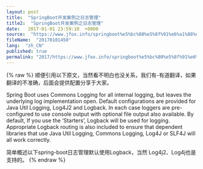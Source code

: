 ```yaml
---
layout: post
title:  "SpringBoot开发案例之日志管理"
title2:  "SpringBoot开发案例之日志管理"
date:   2017-01-01 23:59:10  +0800
source:  "https://www.jfox.info/springboot%e5%bc%80%e5%8f%91%e6%a1%88%e4%be%8b%e4%b9%8b%e6%97%a5%e5%bf%97%e7%ae%a1%e7%90%86.html"
fileName:  "20170101450"
lang:  "zh_CN"
published: true
permalink: "2017/https://www.jfox.info/springboot%e5%bc%80%e5%8f%91%e6%a1%88%e4%be%8b%e4%b9%8b%e6%97%a5%e5%bf%97%e7%ae%a1%e7%90%86.html"
---
```

{% raw %}
顺便引用以下原文，当然看不明白也没关系，我们有-有道翻译，如果翻译的不准确，后面会提供配置分享于大家。

Spring Boot uses Commons Logging for all internal logging, but leaves the underlying log implementation open. Default configurations are provided for Java Util Logging, Log4J2 and Logback. In each case loggers are pre-configured to use console output with optional file output also available. By default, If you use the ‘Starters’, Logback will be used for logging. Appropriate Logback routing is also included to ensure that dependent libraries that use Java Util Logging, Commons Logging, Log4J or SLF4J will all work correctly.

简单概述以下spring-boot日志管理默认使用Logback，当然 Log4j2、Log4j也是支持的。
{% endraw %}